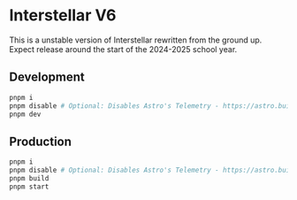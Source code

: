 # Interstellar V6

This is a unstable version of Interstellar rewritten from the ground up. Expect release around the start of the 2024-2025 school year.

## Development

```sh
pnpm i
pnpm disable # Optional: Disables Astro's Telemetry - https://astro.build/telemetry
pnpm dev
```

## Production 

```sh
pnpm i
pnpm disable # Optional: Disables Astro's Telemetry - https://astro.build/telemetry
pnpm build
pnpm start
```
